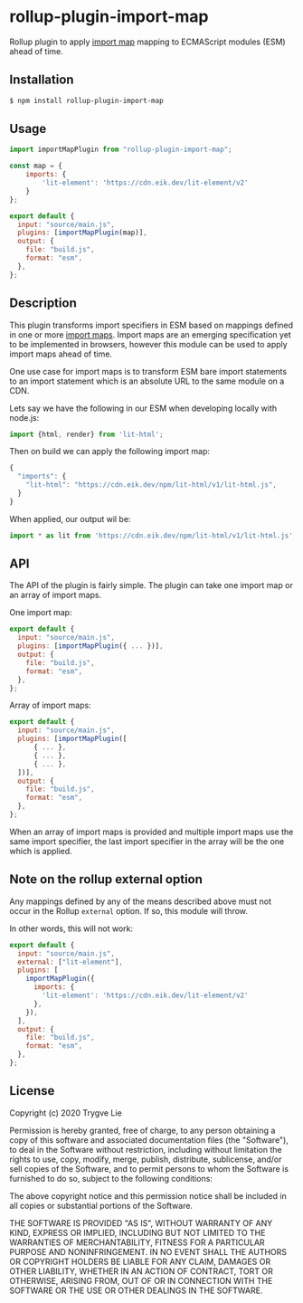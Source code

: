 # rollup-plugin-import-map

Rollup plugin to apply [import map](https://github.com/WICG/import-maps#multiple-import-map-support) mapping to ECMAScript modules (ESM) ahead of time.

## Installation

```bash
$ npm install rollup-plugin-import-map
```

## Usage

```js
import importMapPlugin from "rollup-plugin-import-map";

const map = {
    imports: {
        'lit-element': 'https://cdn.eik.dev/lit-element/v2'
    }
};

export default {
  input: "source/main.js",
  plugins: [importMapPlugin(map)],
  output: {
    file: "build.js",
    format: "esm",
  },
};
```

## Description

This plugin transforms import specifiers in ESM based on mappings defined in one or more [import maps](https://github.com/WICG/import-maps#multiple-import-map-support). Import maps are an emerging specification yet to be implemented in browsers, however this module can be used to apply import maps ahead of time.

One use case for import maps is to transform ESM bare import statements to an import statement which is an absolute URL to the same module on a CDN.

Lets say we have the following in our ESM when developing locally with node.js:

```js
import {html, render} from 'lit-html';
```

Then on build we can apply the following import map:

```js
{
  "imports": {
    "lit-html": "https://cdn.eik.dev/npm/lit-html/v1/lit-html.js",
  }
}
```

When applied, our output wil be:

```js
import * as lit from 'https://cdn.eik.dev/npm/lit-html/v1/lit-html.js'
```

## API

The API of the plugin is fairly simple. The plugin can take one import map or an array of import maps.

One import map:

```js
export default {
  input: "source/main.js",
  plugins: [importMapPlugin({ ... })],
  output: {
    file: "build.js",
    format: "esm",
  },
};
```

Array of import maps:

```js
export default {
  input: "source/main.js",
  plugins: [importMapPlugin([
      { ... },
      { ... },
      { ... },
  ])],
  output: {
    file: "build.js",
    format: "esm",
  },
};
```

When an array of import maps is provided and multiple import maps use the same import specifier, the last import specifier in the array will be the one which is applied.

## Note on the rollup external option

Any mappings defined by any of the means described above must not occur in the Rollup `external` option.
If so, this module will throw.

In other words, this will not work:

```js
export default {
  input: "source/main.js",
  external: ["lit-element"],
  plugins: [
    importMapPlugin({
      imports: {
        'lit-element': 'https://cdn.eik.dev/lit-element/v2'
      },
    }),
  ],
  output: {
    file: "build.js",
    format: "esm",
  },
};
```

## License

Copyright (c) 2020 Trygve Lie

Permission is hereby granted, free of charge, to any person obtaining a copy
of this software and associated documentation files (the "Software"), to deal
in the Software without restriction, including without limitation the rights
to use, copy, modify, merge, publish, distribute, sublicense, and/or sell
copies of the Software, and to permit persons to whom the Software is
furnished to do so, subject to the following conditions:

The above copyright notice and this permission notice shall be included in all
copies or substantial portions of the Software.

THE SOFTWARE IS PROVIDED "AS IS", WITHOUT WARRANTY OF ANY KIND, EXPRESS OR
IMPLIED, INCLUDING BUT NOT LIMITED TO THE WARRANTIES OF MERCHANTABILITY,
FITNESS FOR A PARTICULAR PURPOSE AND NONINFRINGEMENT. IN NO EVENT SHALL THE
AUTHORS OR COPYRIGHT HOLDERS BE LIABLE FOR ANY CLAIM, DAMAGES OR OTHER
LIABILITY, WHETHER IN AN ACTION OF CONTRACT, TORT OR OTHERWISE, ARISING FROM,
OUT OF OR IN CONNECTION WITH THE SOFTWARE OR THE USE OR OTHER DEALINGS IN THE
SOFTWARE.
